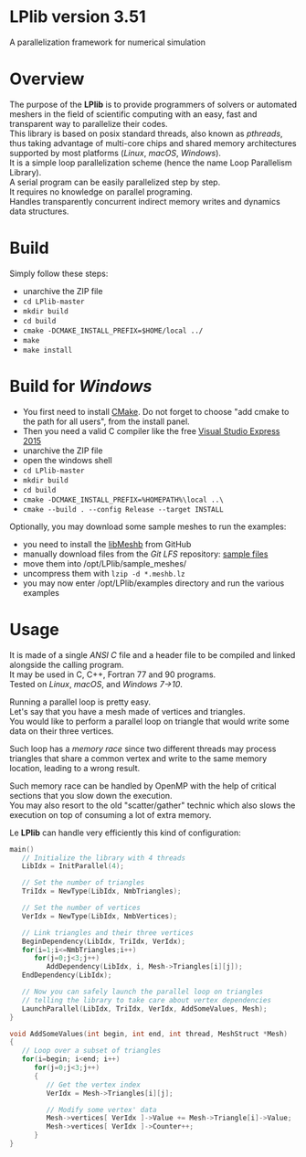 # LPlib  version 3.51
A parallelization framework for numerical simulation

# Overview
The purpose of the **LPlib** is to provide programmers of solvers or automated meshers in the field of scientific computing with an easy, fast and transparent way to parallelize their codes.  
This library is based on posix standard threads, also known as *pthreads*, thus taking advantage of multi-core chips and shared memory architectures supported by most platforms (*Linux*, *macOS*, *Windows*).  
It is a simple loop parallelization scheme (hence the name Loop Parallelism Library).  
A serial program can be easily parallelized step by step.  
It requires no knowledge on parallel programing.  
Handles transparently concurrent indirect memory writes and dynamics data structures.

# Build
Simply follow these steps:
- unarchive the ZIP file
- `cd LPlib-master`
- `mkdir build`
- `cd build`
- `cmake -DCMAKE_INSTALL_PREFIX=$HOME/local ../`
- `make`
- `make install`

# Build for *Windows*
- You first need to install [CMake](https://cmake.org/files/v3.7/cmake-3.7.2-win64-x64.msi). Do not forget to choose "add cmake to the path for all users", from the install panel.
- Then you need a valid C compiler like the free [Visual Studio Express 2015](https://www.visualstudio.com/vs/visual-studio-express/)
- unarchive the ZIP file
- open the windows shell
- `cd LPlib-master`
- `mkdir build`
- `cd build`
- `cmake -DCMAKE_INSTALL_PREFIX=%HOMEPATH%\local ..\`
- `cmake --build . --config Release --target INSTALL`

Optionally, you may download some sample meshes to run the examples:
- you need to install the [libMeshb](https://github.com/LoicMarechal/libMeshb) from GitHub
- manually download files from the *Git LFS* repository: [sample files](sample_meshes/)
- move them into /opt/LPlib/sample_meshes/
- uncompress them with `lzip -d *.meshb.lz`
- you may now enter /opt/LPlib/examples directory and run the various examples

# Usage
It is made of a single *ANSI C* file and a header file to be compiled and linked alongside the calling program.  
It may be used in C, C++, Fortran 77 and 90 programs.  
Tested on *Linux*, *macOS*, and *Windows 7->10*.

Running a parallel loop is pretty easy.  
Let's say that you have a mesh made of vertices and triangles.  
You would like to perform a parallel loop on triangle that would write some data on their three vertices.

Such loop has a _memory race_ since two different threads may process triangles that share a common vertex and write to the same memory location, leading to a wrong result.

Such memory race can be handled by OpenMP with the help of critical sections that you slow down the execution.  
You may also resort to the old "scatter/gather" technic which also slows the execution on top of consuming a lot of extra memory.

Le **LPlib** can handle very efficiently this kind of configuration:

```C++
main()
   // Initialize the library with 4 threads
   LibIdx = InitParallel(4);

   // Set the number of triangles
   TriIdx = NewType(LibIdx, NmbTriangles);

   // Set the number of vertices
   VerIdx = NewType(LibIdx, NmbVertices);

   // Link triangles and their three vertices
   BeginDependency(LibIdx, TriIdx, VerIdx);
   for(i=1;i<=NmbTriangles;i++)
      for(j=0;j<3;j++)
         AddDependency(LibIdx, i, Mesh->Triangles[i][j]);
   EndDependency(LibIdx);

   // Now you can safely launch the parallel loop on triangles
   // telling the library to take care about vertex dependencies
   LaunchParallel(LibIdx, TriIdx, VerIdx, AddSomeValues, Mesh);
}

void AddSomeValues(int begin, int end, int thread, MeshStruct *Mesh)
{
   // Loop over a subset of triangles
   for(i=begin; i<end; i++)
      for(j=0;j<3;j++)
      {
         // Get the vertex index
         VerIdx = Mesh->Triangles[i][j];

         // Modify some vertex' data
         Mesh->vertices[ VerIdx ]->Value += Mesh->Triangle[i]->Value;
         Mesh->vertices[ VerIdx ]->Counter++;
      }
}
```
